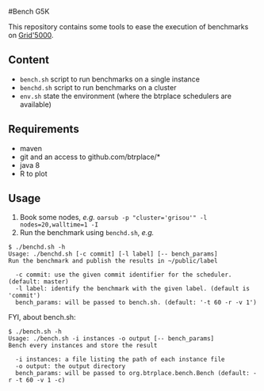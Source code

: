 #Bench G5K

This repository contains some tools to ease the execution of benchmarks on [Grid'5000](https://wwww.grid5000.fr).

## Content

- `bench.sh` script to run benchmarks on a single instance
- `benchd.sh` script to run benchmarks on a cluster
- `env.sh` state the environment (where the btrplace schedulers are available)

## Requirements

- maven
- git and an access to github.com/btrplace/*
- java 8
- R to plot

## Usage

1. Book some nodes, _e.g._ `oarsub -p "cluster='grisou'" -l nodes=20,walltime=1 -I`
2. Run the benchmark using `benchd.sh`, _e.g._

````
$ ./benchd.sh -h                                                        
Usage: ./benchd.sh [-c commit] [-l label] [-- bench_params]
Run the benchmark and publish the results in ~/public/label

  -c commit: use the given commit identifier for the scheduler. (default: master)
  -l label: identify the benchmark with the given label. (default is 'commit')
  bench_params: will be passed to bench.sh. (default: '-t 60 -r -v 1')
````

FYI, about bench.sh:
````
$ ./bench.sh -h                                                                                  
Usage: ./bench.sh -i instances -o output [-- bench_params]
Bench every instances and store the result

  -i instances: a file listing the path of each instance file
  -o output: the output directory
  bench_params: will be passed to org.btrplace.bench.Bench (default: -r -t 60 -v 1 -c)
`````



